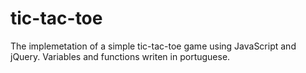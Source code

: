 # tic-tac-toe
The implemetation of a simple tic-tac-toe game using JavaScript and jQuery. Variables and functions writen in portuguese.
